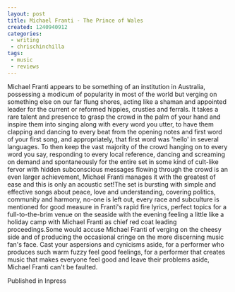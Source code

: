 ```yaml
---
layout: post
title: Michael Franti - The Prince of Wales
created: 1240940912
categories:
 - writing
 - chrischinchilla
tags: 
 - music 
 - reviews
---
```


Michael Franti appears to be something of an institution in Australia, possessing a modicum of  popularity in most of the world but verging on something else on our far flung shores, acting like a shaman and appointed leader for the current or reformed hippies, crusties and ferrals. It takes a rare talent and presence to grasp the crowd in the palm of your hand and inspire them into singing  along with every word you utter, to have them clapping and dancing to every beat from the opening notes and first word of your first song, and appropriately, that first word was 'hello' in several languages. To then keep the vast majority of the crowd hanging on to every word you say, responding to every local reference, dancing and screaming on demand and spontaneously for the entire set in some kind of cult-like fervor with hidden subconscious messages flowing through the crowd  is an even larger achievement, Michael Franti manages it with the greatest of ease and this is only an acoustic set!The set is bursting with simple and effective songs about peace, love and understanding, covering politics, community and harmony, no-one is left out, every race and subculture is mentioned for good measure in Franti's rapid fire lyrics, perfect topics for a full-to-the-brim venue on the seaside with the evening feeling a little like a holiday camp with Michael Franti as chief red coat leading proceedings.Some would accuse Michael Franti of verging on the cheesy side and of producing the occasional cringe on the more discerning music fan's face. Cast your aspersions and cynicisms aside, for a performer who produces such warm fuzzy feel good feelings, for a performer that creates music that makes everyone feel good and leave their problems aside, Michael Franti can't be faulted.

Published in Inpress
